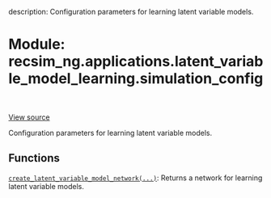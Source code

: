 description: Configuration parameters for learning latent variable models.

<div itemscope itemtype="http://developers.google.com/ReferenceObject">
<meta itemprop="name" content="recsim_ng.applications.latent_variable_model_learning.simulation_config" />
<meta itemprop="path" content="Stable" />
</div>

# Module: recsim_ng.applications.latent_variable_model_learning.simulation_config

<!-- Insert buttons and diff -->

<table class="tfo-notebook-buttons tfo-api nocontent" align="left">

</table>

<a target="_blank" href="https://github.com/google-research/recsim_ng/tree/master/recsim_ng/applications/latent_variable_model_learning/simulation_config.py">View
source</a>

Configuration parameters for learning latent variable models.

## Functions

[`create_latent_variable_model_network(...)`](../../../recsim_ng/applications/latent_variable_model_learning/simulation_config/create_latent_variable_model_network.md):
Returns a network for learning latent variable models.
